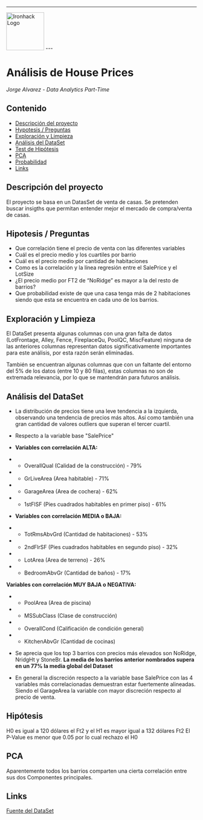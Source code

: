 
---
<img src="https://bit.ly/2VnXWr2" alt="Ironhack Logo" width="100"/>
---

# Análisis de House Prices
*Jorge Alvarez - Data Analytics Part-Time*

## Contenido
- [Descripción del proyecto](#description)
- [Hypotesis / Preguntas](#question)
- [Exploración y Limpieza](#exp_clean)
- [Análisis del DataSet](#analytics)
- [Test de Hipótesis](#h_test)
- [PCA](#pca)
- [Probabilidad](#)
- [Links](#link)

<a name="description"></a>
## Descripción del proyecto

El proyecto se basa en un DatasSet de venta de casas. Se pretenden buscar insigths que permitan entender mejor el mercado de compra/venta de casas.

<a name="question"></a>
## Hipotesis / Preguntas
- Que correlación tiene el precio de venta con las diferentes variables
- Cuál es el precio medio y los cuartiles por barrio
- Cuál es el precio medio por cantidad de habitaciones
- Como es la correlación y la línea regresión entre el SalePrice y el LotSize
- ¿El precio medio por FT2 de “NoRidge” es mayor a la del resto de barrios?
- Que probabilidad existe de que una casa tenga más de 2 habitaciones siendo que esta se encuentra en cada uno de los barrios.

<a name="exp_clean"></a>
## Exploración y Limpieza

El DataSet presenta algunas columnas con una gran falta de datos (LotFrontage, Alley, Fence, FireplaceQu, PoolQC, MiscFeature) ninguna de las anteriores columnas representan datos significativamente importantes para este análisis, por esta razón serán eliminadas.

También se encuentran algunas columnas que con un faltante del entorno del 5% de los datos (entre 10 y 80 filas), estas columnas no son de extremada relevancia, por lo que se mantendrán para futuros análisis.

<a name="analytics"></a>
## Análisis del  DataSet

- La distribución de precios tiene una leve tendencia a la izquierda, observando una tendencia de precios más altos. Así como también una gran cantidad de valores outliers que superan el tercer cuartil.

- Respecto a la variable base "SalePrice" 

- **Variables con correlación ALTA:** 
- - OverallQual (Calidad de la construcción) - 79%
- - GrLiveArea (Area habitable) - 71%
- - GarageArea (Area de cochera) - 62%
- - 1stFlSF (Pies cuadrados habitables en primer piso) - 61%

- **Variables con correlación MEDIA o BAJA:**
- - TotRmsAbvGrd (Cantidad de habitaciones) - 53%
- - 2ndFlrSF (Pies cuadrados habitables en segundo piso) - 32%
- - LotArea (Area de terreno) - 26%
- - BedroomAbvGr (Cantidad de baños) - 17%

**Variables con correlación MUY BAJA o NEGATIVA:**
- - PoolArea (Area de piscina)
- - MSSubClass (Clase de construcción)
- - OverallCond (Calificación de condición general)
- - KitchenAbvGr (Cantidad de cocinas)

- Se aprecia que los top 3 barrios con precios más elevados son NoRidge, NridgHt y StoneBr. **La media de los barrios anterior nombrados supera en un 77% la media global del Dataset**

- En general la discreción respecto a la variable base SalePrice con las 4 variables más correlacionadas demuestran estar fuertemente alineadas. Siendo el GarageArea la variable con mayor discreción respecto al precio de venta.

<a name="h_test"></a>
## Hipótesis
H0 es igual a 120 dólares el Ft2 y el H1 es mayor igual a 132 dólares Ft2
El P-Value es menor que 0.05 por lo cual rechazo el H0

<a name="pca"></a>
## PCA
Aparentemente todos los barrios comparten una cierta correlación entre sus dos Componentes principales.

<a name="link"></a>
## Links
[Fuente del DataSet](https://www.kaggle.com/c/house-prices-advanced-regression-techniques/data)

